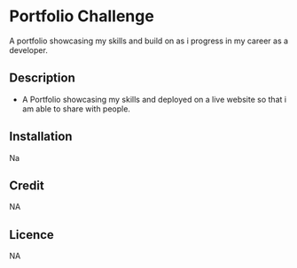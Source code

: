 # Portfolio Challenge

A portfolio showcasing my skills and build on as i progress in my career as a developer.

## Description

- A Portfolio showcasing my skills and deployed on a live website so that i am able to share with people.

## Installation

Na

## Credit

NA

## Licence

NA
